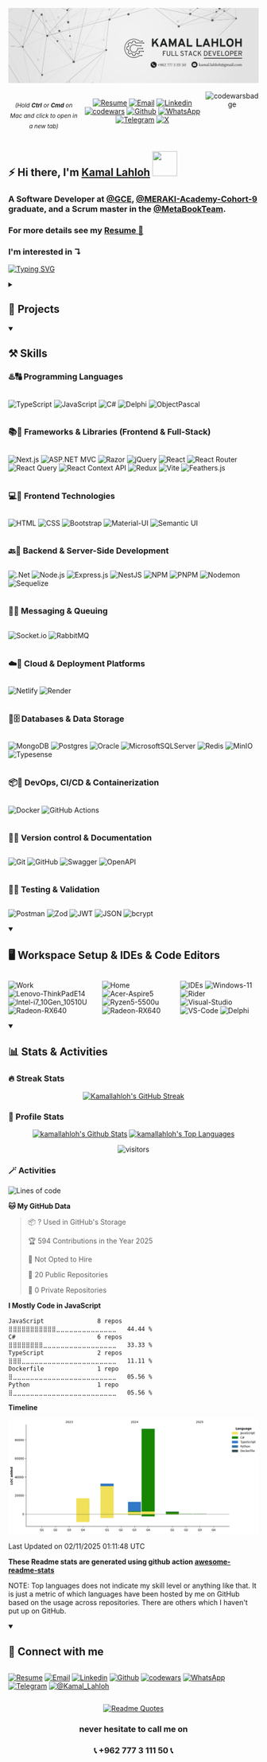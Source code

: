 ![banner](./asset/Kamal-banner.png)
<div style="display: flex; gap:0.25rem; justify-content:center" align="center">
  
<sub>_(Hold **Ctrl** or **Cmd** on Mac and click to open in a new tab)_</sub>

[<img alt="Resume" src="https://img.shields.io/badge/Resume-white?logo=readthedocs&logoColor=black"/>][Resume]
[<img alt="Email" src="https://img.shields.io/badge/Gmail-D14836?logo=gmail&logoColor=white"/>][Email]
[<img alt="Linkedin" src="https://img.shields.io/badge/LinkedIn-0077B5?logo=linkedin&logoColor=white"/>][Linkedin]
[<img alt="codewars" src="https://img.shields.io/badge/Codewars-1d1e1a?logo=codewars&logoColor=B1361E"/>][Codewars]
[<img alt="Github" src="https://img.shields.io/badge/GitHub-161B22?logo=github&logoColor=white"/>][Github]
[<img alt="WhatsApp" src="https://img.shields.io/badge/WhatsApp-25D366?logo=whatsapp&logoColor=white"/>][WhatsApp]
[<img alt="Telegram" src="https://img.shields.io/badge/Telegram-2CA5E0?logo=telegram&logoColor=white"/>][Telegram]
[<img alt="X" src="https://img.shields.io/badge/@Kamal__Lahloh-%23000000.svg?logo=X&logoColor=white"/>][X]
<!--[<img alt="Slack" src="https://img.shields.io/badge/Slack-4A154B?logo=slack&logoColor=white"/>][Slack]-->

<img alt="codewarsbadge" src="https://www.codewars.com/users/kamallahloh/badges/large"/>

</div>

<h2>⚡ Hi there, I'm <a href="https://github.com/kamallahloh" target="_blank">Kamal Lahloh</a> <img src="https://media.giphy.com/media/hvRJCLFzcasrR4ia7z/giphy.gif" width="50" height="50"></h2>

<h3>
A Software Developer at <a href="https://www.linkedin.com/company/general-computers-and-electronics-co/">@GCE</a>, <a href="https://www.meraki-academy.org/">@MERAKI-Academy-Cohort-9</a> graduate, and a Scrum master in the <a href="https://github.com/MetaBookTeam/MERAKI_Academy_Project_5" >@MetaBookTeam</a>.
<br/>
</h3>
<h3>
For more details see my <a href="https://www.dropbox.com/scl/fi/zqcn8s13r63132d7yobgs/Kamal-Lahloh-Resume.pdf?rlkey=jl2lp1m7cb0r4ogbr61s5n34t&st=la818ieh&dl=0">Resume 📄</a>
</h3>


<h3>I'm interested in ↴ </h3> 

[![Typing SVG](https://readme-typing-svg.herokuapp.com?font=Fira+Code&weight=600&size=18&pause=1000&color=FF7E38&duration=2000&width=350&height=30&lines=Japanese+language+and+culture;ㅤㅤㅤMechanical+Puzzles;ㅤㅤㅤㅤㅤㅤㅤDrones;ㅤㅤㅤㅤㅤㅤ3D+Printing;ㅤㅤㅤㅤㅤㅤㅤAnime;ㅤㅤㅤㅤㅤㅤㅤDota+2)](https://git.io/typing-svg)

<details>
<summary><h2>🎯 Projects</h2></summary>

<div>
  <table>
    <tr>
    <td>METABOOK</td><td>PERN Stack, Social Media platform</td>
      <td><a href = "https://github.com/MetaBookTeam/MetaBook_PERN.stack_Social.Media.Platform">
        <img 
          src = "./asset/GitHub_Logo_lg.jpg" 
          alt = "METABOOK GitHub Repo." 
          width = 80 
        />
      </a></td>
      <td><a href = "https://c09-metabook.netlify.app">
        <img 
          src = "./asset/netlify-logo-lg.jpg" 
          alt = "METABOOK Netlify Deploy" 
          width = 80 
        />
      </a></td>
    </tr>
    <tr>
    <td>K-SHOP</td><td>MERN Stack, E_Commerce website</td>
      <td><a href = "https://github.com/kamallahloh/K-Shop_Full-Stack_E-commerce-website">
        <img 
          src = "./asset/GitHub_Logo_lg.jpg" 
          alt = "K-SHOP GitHub Repo." 
          width = 80 
        />
      </a></td>
      <td><a href = "https://k-shop-mern.netlify.app">
        <img 
          src = "./asset/netlify-logo-lg.jpg" 
          alt = "K-SHOP Netlify Deploy" 
          width = 80
        />
      </a></td>
    </tr>
  </table>

  [![METABOOK](https://img.youtube.com/vi/j69a7CHLhV0/hqdefault.jpg)](https://www.youtube.com/watch?v=j69a7CHLhV0)
  <!--[![METABOOK](https://img.youtube.com/vi/j69a7CHLhV0/maxresdefault.jpg)](https://www.youtube.com/watch?v=j69a7CHLhV0)-->

  [![K-SHOP](https://img.youtube.com/vi/rt4oTBR1j5Q/hqdefault.jpg)](https://www.youtube.com/watch?v=rt4oTBR1j5Q)
</div>
</details>

<details open >
<summary><h2>⚒️ Skills</h2></summary>

### ♨️🔠 Programming Languages

<div style="display: flex; gap: 0.25rem">

![TypeScript](https://img.shields.io/badge/typescript-%23007ACC.svg?style=for-the-badge&logo=typescript&logoColor=white)
![JavaScript](https://img.shields.io/badge/JavaScript-323330?style=for-the-badge&logo=javascript&logoColor=F7DF1E)
![C#](https://img.shields.io/badge/C%23-%23239120.svg?style=for-the-badge&logo=csharp&logoColor=white)
![Delphi](https://img.shields.io/badge/Delphi-CC342D?style=for-the-badge&logo=delphi&logoColor=white)
![ObjectPascal](https://img.shields.io/badge/Object_Pascal-EF8E1D?style=for-the-badge&logo=pascal&logoColor=white)

</div>

### 📚🧩 Frameworks & Libraries (Frontend & Full-Stack)

<div style="display: flex; gap: 0.25rem">

![Next.js](https://img.shields.io/badge/Next.js-black?style=for-the-badge&logo=next.js&logoColor=white)
![ASP.NET MVC](https://img.shields.io/badge/ASP.NET%20MVC-512BD4?style=for-the-badge&logo=.net&logoColor=white)
![Razor](https://img.shields.io/badge/Razor-239120?style=for-the-badge&logo=razor&logoColor=white)
![jQuery](https://img.shields.io/badge/jQuery-0769AD?style=for-the-badge&logo=jquery&logoColor=white)
![React](https://img.shields.io/badge/React-20232A?style=for-the-badge&logo=react&logoColor=61DAFB)
![React Router](https://img.shields.io/badge/React%20Router-CA4245?style=for-the-badge&logo=react-router&logoColor=white)
![React Query](https://img.shields.io/badge/React%20Query-FF4154?style=for-the-badge&logo=react-query&logoColor=white)
![React Context API](https://img.shields.io/badge/React%20Context%20API-000000?style=for-the-badge&logo=react)
![Redux](https://img.shields.io/badge/Redux-593D88?style=for-the-badge&logo=redux&logoColor=white)
![Vite](https://img.shields.io/badge/Vite-%23646CFF.svg?style=for-the-badge&logo=vite&logoColor=white)
![Feathers.js](https://img.shields.io/badge/Feathers.js-white?style=for-the-badge&logoColor=black)

</div>

### 💻🎨 Frontend Technologies

<div style="display: flex; gap: 0.25rem">

![HTML](https://img.shields.io/badge/HTML5-E34F26?style=for-the-badge&logo=html5&logoColor=white)
![CSS](https://img.shields.io/badge/CSS3-1572B6?style=for-the-badge&logo=css3&logoColor=white)
![Bootstrap](https://img.shields.io/badge/Bootstrap-563D7C?style=for-the-badge&logo=bootstrap&logoColor=white)
![Material-UI](https://img.shields.io/badge/Material_UI-0081CB?style=for-the-badge&logo=mui&logoColor=white)
![Semantic UI](https://img.shields.io/badge/Semantic%20UI-35BDB2?style=for-the-badge&logo=semanticui&logoColor=white)

</div>

### 🔙🧠 Backend & Server-Side Development

<div style="display: flex; gap: 0.25rem">

![.Net](https://img.shields.io/badge/.NET-5C2D91?style=for-the-badge&logo=.net&logoColor=white)
![Node.js](https://img.shields.io/badge/Node.js-339933?style=for-the-badge&logo=nodedotjs&logoColor=white)
![Express.js](https://img.shields.io/badge/Express.js-000000?style=for-the-badge&logo=express&logoColor=white)
![NestJS](https://img.shields.io/badge/nestjs-%23E0234E.svg?style=for-the-badge&logo=nestjs&logoColor=white)
![NPM](https://img.shields.io/badge/NPM-%23CB3837.svg?style=for-the-badge&logo=npm&logoColor=white)
![PNPM](https://img.shields.io/badge/pnpm-%234a4a4a.svg?style=for-the-badge&logo=pnpm&logoColor=f69220)
![Nodemon](https://img.shields.io/badge/NODEMON-%23323330.svg?style=for-the-badge&logo=nodemon&logoColor=%BBDEAD)
![Sequelize](https://img.shields.io/badge/Sequelize-52B0E7?style=for-the-badge&logo=sequelize&logoColor=white)

</div>

### 📨🔄 Messaging & Queuing

<div style="display: flex; gap: 0.25rem">

![Socket.io](https://img.shields.io/badge/Socket.io-black?style=for-the-badge&logo=socket.io&badgeColor=010101)
![RabbitMQ](https://img.shields.io/badge/Rabbitmq-FF6600?style=for-the-badge&logo=rabbitmq&logoColor=white)
<!-- Kafka -->

</div>

### ☁️🚀 Cloud & Deployment Platforms

<div style="display: flex; gap: 0.25rem">

<!--![netlify](https://img.shields.io/badge/Netlify-00C7B7?style=for-the-badge&logo=netlify&logoColor=white)-->
![Netlify](https://img.shields.io/badge/netlify-%23000000.svg?style=for-the-badge&logo=netlify&logoColor=#00C7B7)
![Render](https://img.shields.io/badge/render-white?style=for-the-badge&logo=render&logoColor=45DFB4)

</div>

<!-- ### 🖇️ Cross Platform

<div style="display: flex; gap: 0.25rem">

![image](https://img.shields.io/badge/React_Native-20232A?style=for-the-badge&logo=react&logoColor=61DAFB)

</div> -->

### 💾🗄️ Databases & Data Storage

<div style="display: flex; gap: 0.25rem">

![MongoDB](https://img.shields.io/badge/MongoDB-4EA94B?style=for-the-badge&logo=mongodb&logoColor=white)
![Postgres](https://img.shields.io/badge/postgres-%23316192.svg?style=for-the-badge&logo=postgresql&logoColor=white)
![Oracle](https://img.shields.io/badge/Oracle-F80000?style=for-the-badge&logo=oracle&logoColor=white)
![MicrosoftSQLServer](https://img.shields.io/badge/Microsoft%20SQL%20Server-CC2927?style=for-the-badge&logo=microsoft%20sql%20server&logoColor=white)
![Redis](https://img.shields.io/badge/redis-%23DD0031.svg?style=for-the-badge&logo=redis&logoColor=white)
![MinIO](https://img.shields.io/badge/MinIO-0052CC?style=for-the-badge&logo=minio&logoColor=white)
![Typesense](https://img.shields.io/badge/Typesense-FF5B00?style=for-the-badge&logo=typesense&logoColor=white)

</div>

### 📦🔧 DevOps, CI/CD & Containerization

<div style="display: flex; gap: 0.25rem">

![Docker](https://img.shields.io/badge/docker-%230db7ed.svg?style=for-the-badge&logo=docker&logoColor=white)
![GitHub Actions](https://img.shields.io/badge/github%20actions-%232671E5.svg?style=for-the-badge&logo=githubactions&logoColor=white)

</div>

### 🔀📝 Version control & Documentation

<div style="display: flex; gap: 0.25rem">

![Git](https://img.shields.io/badge/git-%23F05033.svg?style=for-the-badge&logo=git&logoColor=white)
![GitHub](https://img.shields.io/badge/github-%23121011.svg?style=for-the-badge&logo=github&logoColor=white)
![Swagger](https://img.shields.io/badge/-Swagger-%23Clojure?style=for-the-badge&logo=swagger&logoColor=white)
![OpenAPI](https://img.shields.io/badge/openapi-%23000000.svg?style=for-the-badge&logo=openapiinitiative&logoColor=white)

</div> 

### 🧪🔎 Testing & Validation

<div style="display: flex; gap: 0.25rem">

<!-- ![jest](https://img.shields.io/badge/Jest-C21325?style=for-the-badge&logo=jest&logoColor=white) -->
![Postman](https://img.shields.io/badge/Postman-FF6C37?style=for-the-badge&logo=postman&logoColor=white)
![Zod](https://img.shields.io/badge/zod-%233068b7.svg?style=for-the-badge&logo=zod&logoColor=white)
![JWT](https://img.shields.io/badge/JWT-black?style=for-the-badge&logo=JSON%20web%20tokens)
![JSON](https://img.shields.io/badge/JSON-A9BA9D?style=for-the-badge&logo=json&logoColor=white)
![bcrypt](https://img.shields.io/badge/bcrypt-%236332DA?style=for-the-badge&logo=databricks&logoColor=white)

</div> 
</details>

<details open >
<summary><h2>🖥️ Workspace Setup & IDEs & Code Editors </h2></summary>

<div style="display: flex; gap: 1rem">


![Work](https://img.shields.io/badge/Work:-white?style=for-the-badge&logo=Work&logoColor=45DFB4) 
![Lenovo-ThinkPadE14](https://img.shields.io/badge/lenovo-ThinkPadE14-E21B12?style=for-the-badge&logo=lenovo&logoColor=white) 
![Intel-i7_10Gen_10510U](https://img.shields.io/badge/Intel-i7_10th%20Gen_10510U-0875C7?style=for-the-badge&logo=Intel&logoColor=white)
![Radeon-RX640](https://img.shields.io/badge/Radeon-%20RX%20640-ED1B24?style=for-the-badge&logo=AMD)

![Home](https://img.shields.io/badge/Home:-white?style=for-the-badge&logo=Home&logoColor=45DFB4)
![Acer-Aspire5](https://img.shields.io/badge/Acer-Aspire%205-87BA21?style=for-the-badge&logo=Acer&logoColor=white) 
![Ryzen5-5500u](https://img.shields.io/badge/Ryzen%205-%205500U-ED1B24?style=for-the-badge&logo=AMD)
![Radeon-RX640](https://img.shields.io/badge/Radeon-%20RX%20640-ED1B24?style=for-the-badge&logo=AMD)

![IDEs](https://img.shields.io/badge/IDEs%20:-white?style=for-the-badge&logo=IDEs&logoColor=45DFB4)
![Windows-11](https://img.shields.io/badge/Windows%2011-%230079d5.svg?style=for-the-badge&logo=Windows%2011&logoColor=white)
![Rider](https://img.shields.io/badge/Rider-000000.svg?style=for-the-badge&logo=Rider&logoColor=white&color=black&labelColor=crimson)
![Visual-Studio](https://img.shields.io/badge/Visual%20Studio-5C2D91.svg?style=for-the-badge&logo=visual-studio&logoColor=white)
![VS-Code](https://img.shields.io/badge/VS_Code-007ACC?style=for-the-badge&logo=Visual-Studio-Code&logoColor=white)
![Delphi](https://img.shields.io/badge/Delphi-CC342D?style=for-the-badge&logo=delphi&logoColor=white)

</div>
</details>

<details open >
<summary><h2>📊 Stats & Activities </h2></summary>

<!-- <div align="center">

[![GitHub followers](https://img.shields.io/github/followers/kamallahloh?logo=GitHub&style=for-the-badge)](https://github.com/kamallahloh) &nbsp;
[![GitHub Stars](https://img.shields.io/github/stars/kamallahloh?logo=github&style=for-the-badge)](https://github.com/kamallahloh) &nbsp;
[![GitHub Sponsors](https://img.shields.io/github/sponsors/kamallahloh?color=BF4B8A&logo=githubsponsors&style=for-the-badge&label=Sponsor%20on%20Github)](https://github.com/sponsors/CyrisXD)

</div> -->

<h3>🔥 Streak Stats</h3>

<div  align="center">

<!-- GitHub Readme Streak Stats - https://github.com/DenverCoder1/github-readme-streak-stats -->

<a href="https://git.io/streak-stats"><img src="https://streak-stats.demolab.com?user=kamallahloh&theme=monokai-metallian&hide_border=true&exclude_days=Fri,Sat" alt="Kamallahloh's GitHub Streak" /></a>
</div>

<h3>👤 Profile Stats</h3>
<div  align="center">

<!-- <a href="https://github.com/anuraghazra/github-readme-stats"><img alt="kamallahloh's Github Stats" src="https://github-readme-stats.vercel.app/api/?username=kamallahloh&show_icons=true&include_all_commits=true&count_private=true&theme=react&hide_border=true&bg_color=1F222E&title_color=F85D7F&icon_color=F8D866" height="192px"/></a>-->

<a href="https://github.com/kamallahloh/github-readme-stats-fork"><img alt="kamallahloh's Github Stats" src="https://github-readme-stats-fork-2024.vercel.app/api/?username=kamallahloh&show_icons=true&include_all_commits=true&count_private=true&theme=react&hide_border=true&bg_color=1F222E&title_color=F85D7F&icon_color=F8D866" height="192px"/></a>
<a href="https://github.com/anuraghazra/github-readme-stats"><img alt="kamallahloh's Top Languages" src="https://github-readme-stats.vercel.app/api/top-langs/?username=kamallahloh&langs_count=8&layout=compact&theme=react&hide_border=true&bg_color=1F222E&title_color=F85D7F&icon_color=F8D866&hide=Jupyter%20Notebook,Roff" height="192px"/></a>
<br/>

<!-- <b>Note:</b> Top languages is only a metric of the languages my public code consists of and doesn't reflect experience or skill level. -->

<!-- <a href="https://github.com/ashutosh00710/github-readme-activity-graph"><img alt="kamallahloh's Activity Graph" src="https://github-readme-activity-graph.vercel.app/graph/?username=kamallahloh&bg_color=1F222E&color=F8D866&line=F85D7F&point=FFFFFF&hide_border=true" /></a> -->

<img src="https://visitor-badge.laobi.icu/badge?page_id=kamallahloh.kamallahloh&" alt="visitors">
<!-- ![](https://komarev.com/ghpvc/?username=kamallahloh&color=blue) -->

</div>

<h3>🪄 Activities</h3>

<div>

<!--START_SECTION:waka-->
![Lines of code](https://img.shields.io/badge/From%20Hello%20World%20I%27ve%20Written-157.1%20thousand%20lines%20of%20code-blue)

**🐱 My GitHub Data** 

> 📦 ? Used in GitHub's Storage 
 > 
> 🏆 594 Contributions in the Year 2025
 > 
> 🚫 Not Opted to Hire
 > 
> 📜 20 Public Repositories 
 > 
> 🔑 0 Private Repositories 
 > 
**I Mostly Code in JavaScript** 

```text
JavaScript               8 repos             ⣿⣿⣿⣿⣿⣿⣿⣿⣿⣿⣿⣀⣀⣀⣀⣀⣀⣀⣀⣀⣀⣀⣀⣀⣀   44.44 % 
C#                       6 repos             ⣿⣿⣿⣿⣿⣿⣿⣿⣀⣀⣀⣀⣀⣀⣀⣀⣀⣀⣀⣀⣀⣀⣀⣀⣀   33.33 % 
TypeScript               2 repos             ⣿⣿⣿⣀⣀⣀⣀⣀⣀⣀⣀⣀⣀⣀⣀⣀⣀⣀⣀⣀⣀⣀⣀⣀⣀   11.11 % 
Dockerfile               1 repo              ⣿⣀⣀⣀⣀⣀⣀⣀⣀⣀⣀⣀⣀⣀⣀⣀⣀⣀⣀⣀⣀⣀⣀⣀⣀   05.56 % 
Python                   1 repo              ⣿⣀⣀⣀⣀⣀⣀⣀⣀⣀⣀⣀⣀⣀⣀⣀⣀⣀⣀⣀⣀⣀⣀⣀⣀   05.56 % 
```



**Timeline**

![Lines of Code chart](https://raw.githubusercontent.com/kamallahloh/kamallahloh/main/assets/bar_graph.png)


 Last Updated on 02/11/2025 01:11:48 UTC
<!--END_SECTION:waka-->

**These Readme stats are generated using github action [awesome-readme-stats](https://github.com/anmol098/waka-readme-stats)**

NOTE: Top languages does not indicate my skill level or anything like that. It is just a metric of which languages have been hosted by me on GitHub based on the usage across repositories. There are others which I haven't put up on GitHub.

</div>

</details>

<details open >
<summary><h2>🤙 Connect with me</h2></summary>

<div style="display: flex; gap:0.25rem">

<!-- [<img alt="portfolio" src="https://img.shields.io/badge/Portfolio-5340ff?style=for-the-badge&logo=Google-chrome&logoColor=white"/>][portfolio]
[<img alt="resume" src="https://img.shields.io/badge/Resume-4285F4?style=for-the-badge&logo=read-the-docs&logoColor=white"/>][resume] -->
<!-- [<img alt="dev.to" src="https://img.shields.io/badge/Dev.to-0A0A0A?style=for-the-badge&logo=DevdotTo&logoColor=white"/>][dev.to] -->

[<img alt="Resume" src="https://img.shields.io/badge/Resume-white?style=for-the-badge&logo=readthedocs&logoColor=black"/>][Resume]
[<img alt="Email" src="https://img.shields.io/badge/Gmail-D14836?style=for-the-badge&logo=gmail&logoColor=white"/>][Email]
[<img alt="Linkedin" src="https://img.shields.io/badge/LinkedIn-0077B5?style=for-the-badge&logo=linkedin&logoColor=white"/>][Linkedin]
[<img alt="Github" src="https://img.shields.io/badge/GitHub-161B22?style=for-the-badge&logo=github&logoColor=white"/>][Github]
[<img alt="codewars" src="https://img.shields.io/badge/Codewars-1d1e1a?style=for-the-badge&logo=codewars&logoColor=B1361E"/>][Codewars]
[<img alt="WhatsApp" src="https://img.shields.io/badge/WhatsApp-25D366?style=for-the-badge&logo=whatsapp&logoColor=white"/>][WhatsApp]
[<img alt="Telegram" src="https://img.shields.io/badge/Telegram-2CA5E0?style=for-the-badge&logo=telegram&logoColor=white"/>][Telegram]
[<img alt="@Kamal_Lahloh" src="https://img.shields.io/badge/@Kamal__Lahloh-%23000000.svg?style=for-the-badge&logo=X&logoColor=white"/>][X]
<!--[<img alt="Slack" src="https://img.shields.io/badge/Slack-4A154B?style=for-the-badge&logo=slack&logoColor=white"/>][Slack]-->

</div>

<div align="center">

[![Readme Quotes](https://quotes-github-readme.vercel.app/api?type=horizontal&theme=dracula)](https://github.com/piyushsuthar/github-readme-quotes)

### never hesitate to call me on 
### 📞 +962 777 3 111 50 📞

</div>

</details>

<!--[portfolio]:-->

[Resume]: https://www.dropbox.com/scl/fi/zqcn8s13r63132d7yobgs/Kamal-Lahloh-Resume.pdf?rlkey=jl2lp1m7cb0r4ogbr61s5n34t&st=la818ieh&dl=0
[LinkedIn]: https://www.linkedin.com/in/kamal-lahloh/
[Dev.to]: https://dev.to/kamallahloh
[Codewars]: https://www.codewars.com/users/kamallahloh

<!-- [twitter]: https://twitter.com/Kamal_Lahloh -->
<!-- [<img alt="Twitter" src="https://img.shields.io/badge/Twitter-1DA1F2?style=for-the-badge&logo=twitter&logoColor=white"/>][twitter] -->

[X]: https://x.com/Kamal_Lahloh
[Github]: https://github.com/kamallahloh?tab=follow
[WhatsApp]: https://wa.me/962777311150
[Telegram]: https://t.me/kamallahloh
[Email]: mailto:kamal.lahloh@gmail.com
<!--[Slack]: https://join.slack.com/t/kamal-lahloh/shared_invite/zt-2u7we4z9f-8pi3jPdF0xnfIroM69QonQ-->
